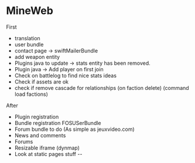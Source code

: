 MineWeb
=======

First
  * translation
  * user bundle
  * contact page -> swiftMailerBundle
  * add weapon entity
  * Plugins java to update -> stats entity has been removed.
  * Plugin java -> Add player on first join
  * Check on battlelog to find nice stats ideas
  * Check if assets are ok
  * check if remove cascade for relationships (on faction delete) (command load factions)

After
  * Plugin registration
  * Bundle registration FOSUSerBundle
  * Forum bundle to do (As simple as jeuxvideo.com)
  * News and comments
  * Forums
  * Resizable iframe (dynmap)
  * Look at static pages stuff
--
